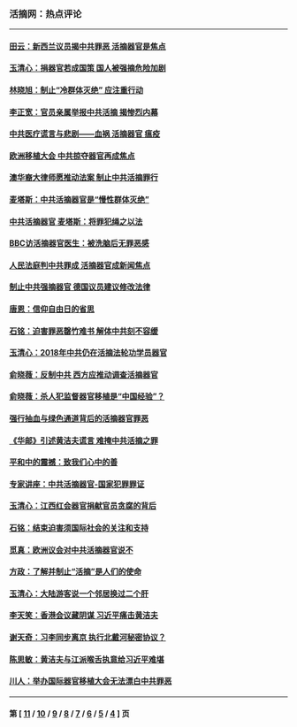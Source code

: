 ### 活摘网：热点评论
---
#### [田云：新西兰议员揭中共罪恶 活摘器官是焦点](../../pages/nf5879/n13070629.md?09060430) 
#### [玉清心：捐器官若成国策 国人被强摘危险加剧](../../pages/nf5879/n12802713.md?09060430) 
#### [林晓旭：制止“冷群体灭绝” 应注重行动](../../pages/nf5879/n12779736.md?09060430) 
#### [李正宽：官员亲属举报中共活摘 揭惨烈内幕](../../pages/nf5879/n12684490.md?09060430) 
#### [中共医疗谎言与悲剧——血祸 活摘器官 瘟疫](../../pages/nf5879/n12372103.md?09060430) 
#### [欧洲移植大会 中共掠夺器官再成焦点](../../pages/nf5879/n11538883.md?09060430) 
#### [澳华裔大律师愿推动法案 制止中共活摘罪行](../../pages/nf5879/n11377039.md?09060430) 
#### [麦塔斯：中共活摘器官是“慢性群体灭绝”](../../pages/nf5879/n11350529.md?09060430) 
#### [中共活摘器官 麦塔斯：将罪犯绳之以法](../../pages/nf5879/n11347973.md?09060430) 
#### [BBC访活摘器官医生：被洗脑后无罪恶感](../../pages/nf5879/n11335935.md?09060430) 
#### [人民法庭判中共罪成 活摘器官成新闻焦点](../../pages/nf5879/n11331578.md?09060430) 
#### [制止中共强摘器官 德国议员建议修改法律](../../pages/nf5879/n11249451.md?09060430) 
#### [唐恩：信仰自由日的省思](../../pages/nf5879/n11003525.md?09060430) 
#### [石铭：迫害罪恶罄竹难书  解体中共刻不容缓](../../pages/nf5879/n10942855.md?09060430) 
#### [玉清心：2018年中共仍在活摘法轮功学员器官](../../pages/nf5879/n10914646.md?09060430) 
#### [俞晓薇：反制中共 西方应推动调查活摘器官](../../pages/nf5879/n10794671.md?09060430) 
#### [俞晓薇：杀人犯监督器官移植是“中国经验”？](../../pages/nf5879/n10466427.md?09060430) 
#### [强行抽血与绿色通道背后的活摘器官罪恶](../../pages/nf5879/n10004708.md?09060430) 
#### [《华邮》引述黄洁夫谎言 难掩中共活摘之罪](../../pages/nf5879/n9642309.md?09060430) 
#### [平和中的震撼：致我们心中的善](../../pages/nf5879/n9021123.md?09060430) 
#### [专家讲座：中共活摘器官-国家犯罪罪证](../../pages/nf5879/n8828153.md?09060430) 
#### [玉清心：江西红会器官捐献官员贪腐的背后](../../pages/nf5879/n8522122.md?09060430) 
#### [石铭：结束迫害须国际社会的关注和支持](../../pages/nf5879/n8443497.md?09060430) 
#### [觅真：欧洲议会对中共活摘器官说不](../../pages/nf5879/n8337486.md?09060430) 
#### [方政：了解并制止“活摘”是人们的使命](../../pages/nf5879/n8329214.md?09060430) 
#### [玉清心：大陆游客说一个邻居换过二个肝](../../pages/nf5879/n8291404.md?09060430) 
#### [李天笑：香港会议藏阴谋 习近平痛击黄洁夫](../../pages/nf5879/n8241459.md?09060430) 
#### [谢天奇：习李同步离京 执行北戴河秘密协议？](../../pages/nf5879/n8230418.md?09060430) 
#### [陈思敏：黄洁夫与江派喉舌执意给习近平难堪](../../pages/nf5879/n8222166.md?09060430) 
#### [川人：举办国际器官移植大会无法漂白中共罪恶](../../pages/nf5879/n8221121.md?09060430) 

---
#### 第 [ [11](./11.md?09060430) / [10](./10.md?09060430) / [9](./9.md?09060430) / [8](./8.md?09060430) / [7](./7.md?09060430) / [6](./6.md?09060430) / [5](./5.md?09060430) / [4](./4.md?09060430) ] 页
